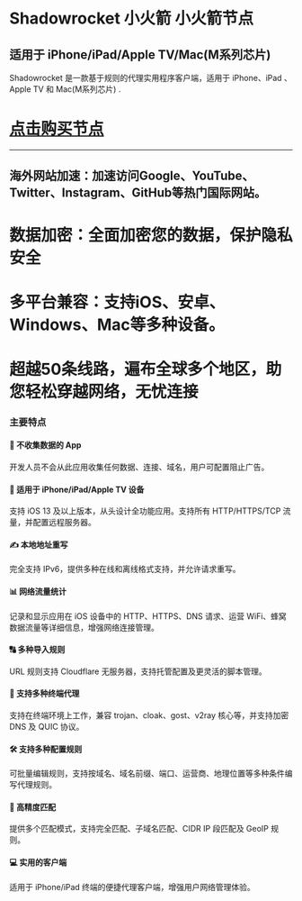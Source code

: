 # Shadowrocket  小火箭   小火箭节点
## 适用于 iPhone/iPad/Apple TV/Mac(M系列芯片)  
Shadowrocket 是一款基于规则的代理实用程序客户端，适用于 iPhone、iPad 、Apple TV 和 Mac(M系列芯片)  .

# [点击购买节点](https://dxfg.netlify.app/)

---
## 海外网站加速：加速访问Google、YouTube、Twitter、Instagram、GitHub等热门国际网站。

# 数据加密：全面加密您的数据，保护隐私安全

# 多平台兼容：支持iOS、安卓、Windows、Mac等多种设备。
# 超越50条线路，遍布全球多个地区，助您轻松穿越网络，无忧连接

### 主要特点

#### 🚀 不收集数据的 App
开发人员不会从此应用收集任何数据、连接、域名，用户可配置阻止广告。

#### 📱 适用于 iPhone/iPad/Apple TV 设备
支持 iOS 13 及以上版本，从头设计全功能应用。支持所有 HTTP/HTTPS/TCP 流量，并配置远程服务器。

#### ✍️ 本地地址重写
完全支持 IPv6，提供多种在线和离线格式支持，并允许请求重写。

#### 📊 网络流量统计
记录和显示应用在 iOS 设备中的 HTTP、HTTPS、DNS 请求、运营 WiFi、蜂窝数据流量等详细信息，增强网络连接管理。

#### 🔠 多种导入规则
URL 规则支持 Cloudflare 无服务器，支持托管配置及更灵活的脚本管理。

#### 🔗 支持多种终端代理
支持在终端环境上工作，兼容 trojan、cloak、gost、v2ray 核心等，并支持加密 DNS 及 QUIC 协议。

#### 🛠️ 支持多种配置规则
可批量编辑规则，支持按域名、域名前缀、端口、运营商、地理位置等多种条件编写代理规则。

#### 🎯 高精度匹配
提供多个匹配模式，支持完全匹配、子域名匹配、CIDR IP 段匹配及 GeoIP 规则。

#### 💻 实用的客户端
适用于 iPhone/iPad 终端的便捷代理客户端，增强用户网络管理体验。
